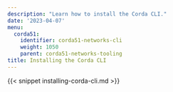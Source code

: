 ```yaml
---
description: "Learn how to install the Corda CLI."
date: '2023-04-07'
menu:
  corda51:
    identifier: corda51-networks-cli
    weight: 1050
    parent: corda51-networks-tooling
title: Installing the Corda CLI
---
```


{{< snippet installing-corda-cli.md >}}
